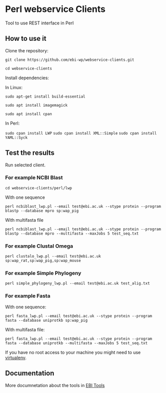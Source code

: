 # Perl webservice Clients
Tool to use REST interface in Perl

## How to use it

Clone the repository:

```git clone https://github.com/ebi-wp/webservice-clients.git```

```cd webservice-clients```

Install dependencies:

In Linux:

```sudo apt-get install build-essential```

```sudo apt install imagemagick```

```sudo apt install cpan```

In Perl:

```sudo cpan install LWP```
```sudo cpan install XML::Simple```
```sudo cpan install YAML::Syck```

## Test the results

Run selected client. 

### For example NCBI Blast

```cd webservice-clients/perl/lwp```

With one sequence

```perl ncbiblast_lwp.pl --email test@ebi.ac.uk --stype protein --program blastp --database mpro sp:wap_pig```

With multifasta file

```perl ncbiblast_lwp.pl --email test@ebi.ac.uk --stype protein --program blastp --database mpro --multifasta --maxJobs 5 test_seq.txt```

### For example Clustal Omega

```perl clustalo_lwp.pl --email test@ebi.ac.uk sp:wap_rat,sp:wap_pig,sp:wap_mouse```

### For example Simple Phylogeny

```perl simple_phylogeny_lwp.pl --email test@ebi.ac.uk test_alig.txt```

### For example Fasta

With one sequence:

```perl fasta_lwp.pl --email test@ebi.ac.uk --stype protein --program fasta --database uniprotkb sp:wap_pig```

With multifasta file:

```perl fasta_lwp.pl --email test@ebi.ac.uk --stype protein --program fasta --database uniprotkb --multifasta --maxJobs 5 test_seq.txt```


If you have no root access to your machine you might need to use [virtualenv](http://docs.python-guide.org/en/latest/dev/virtualenvs/).

## Documentation

More documnetation about the tools in [EBI Tools](https://www.ebi.ac.uk/seqdb/confluence/display/WEBSERVICES/EMBL-EBI+Web+Services)
